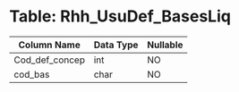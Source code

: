 # Table: Rhh_UsuDef_BasesLiq

| Column Name | Data Type | Nullable |
|-------------|-----------|----------|
| Cod_def_concep | int | NO |
| cod_bas | char | NO |
